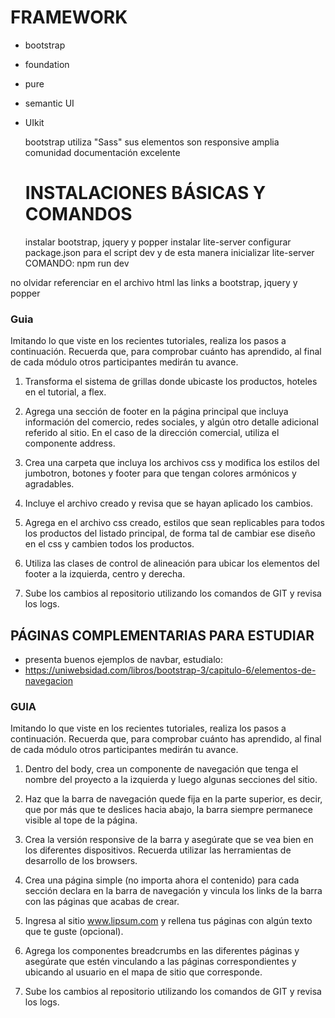 # FRAMEWORK
- bootstrap
- foundation
- pure
- semantic UI
- UIkit
  
  bootstrap utiliza "Sass" 
  sus elementos son responsive
  amplia comunidad
  documentación excelente

  # INSTALACIONES BÁSICAS Y COMANDOS
  instalar bootstrap, jquery y popper
  instalar lite-server
  configurar package.json para el script dev y de esta manera inicializar lite-server
  COMANDO: npm run dev

no olvidar referenciar en el archivo html las links a bootstrap, jquery y popper

### Guia
Imitando lo que viste en los recientes tutoriales, realiza los pasos a continuación. Recuerda que, para comprobar cuánto has aprendido, al final de cada módulo otros participantes medirán tu avance.

 1)	Transforma el sistema de grillas donde ubicaste los productos, hoteles en el tutorial, a flex. 

 2)	Agrega una sección de footer en la página principal que incluya información del comercio, redes sociales, y algún otro detalle adicional referido al sitio. En el caso de la dirección comercial, utiliza el componente address. 

3)	Crea una carpeta que incluya los archivos css y modifica los estilos del jumbotron, botones y footer para que tengan colores armónicos y agradables. 

 4)	Incluye el archivo creado y revisa que se hayan aplicado los cambios. 

5)	Agrega en el archivo css creado, estilos que sean replicables para todos los productos del listado principal, de forma tal de cambiar ese diseño en el css y cambien todos los productos. 

6)	Utiliza las clases de control de alineación para ubicar los elementos del footer a la izquierda, centro y derecha. 

7)	Sube los cambios al repositorio utilizando los comandos de GIT y revisa los logs.


## PÁGINAS COMPLEMENTARIAS PARA ESTUDIAR
  - presenta buenos ejemplos de navbar, estudialo: 
  - https://uniwebsidad.com/libros/bootstrap-3/capitulo-6/elementos-de-navegacion

### GUIA

Imitando lo que viste en los recientes tutoriales, realiza los pasos a continuación. Recuerda que, para comprobar cuánto has aprendido, al final de cada módulo otros participantes medirán tu avance.

 1)	Dentro del body, crea un componente de navegación que tenga el nombre del proyecto a la izquierda y luego algunas secciones del sitio. 

2)	Haz que la barra de navegación quede fija en la parte superior, es decir, que por más que te deslices hacia abajo, la barra siempre permanece visible al tope de la página. 

3)	Crea la versión responsive de la barra y asegúrate que se vea bien en los diferentes dispositivos. Recuerda utilizar las herramientas de desarrollo de los browsers. 

 4)	Crea una página simple (no importa ahora el contenido) para cada sección declara en la barra de navegación y vincula los links de la barra con las páginas que acabas de crear. 

5)	Ingresa al sitio www.lipsum.com y rellena tus páginas con algún texto que te guste (opcional). 

6)	Agrega los componentes breadcrumbs en las diferentes páginas y asegúrate que estén vinculando a las páginas correspondientes y ubicando al usuario en el mapa de sitio que corresponde. 

7)	Sube los cambios al repositorio utilizando los comandos de GIT y revisa los logs.  